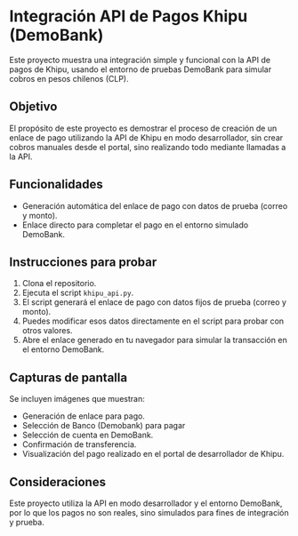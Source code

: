# Integración API de Pagos Khipu (DemoBank)

Este proyecto muestra una integración simple y funcional con la API de pagos de Khipu, usando el entorno de pruebas DemoBank para simular cobros en pesos chilenos (CLP).

## Objetivo

El propósito de este proyecto es demostrar el proceso de creación de un enlace de pago utilizando la API de Khipu en modo desarrollador, sin crear cobros manuales desde el portal, sino realizando todo mediante llamadas a la API.

## Funcionalidades

- Generación automática del enlace de pago con datos de prueba (correo y monto).
- Enlace directo para completar el pago en el entorno simulado DemoBank.

## Instrucciones para probar

1. Clona el repositorio.
2. Ejecuta el script `khipu_api.py`.
3. El script generará el enlace de pago con datos fijos de prueba (correo y monto).
4. Puedes modificar esos datos directamente en el script para probar con otros valores.
5. Abre el enlace generado en tu navegador para simular la transacción en el entorno DemoBank.

## Capturas de pantalla

Se incluyen imágenes que muestran:

- Generación de enlace para pago.
- Selección de Banco (Demobank) para pagar
- Selección de cuenta en DemoBank.
- Confirmación de transferencia.
- Visualización del pago realizado en el portal de desarrollador de Khipu.

## Consideraciones

Este proyecto utiliza la API en modo desarrollador y el entorno DemoBank, por lo que los pagos no son reales, sino simulados para fines de integración y prueba.

